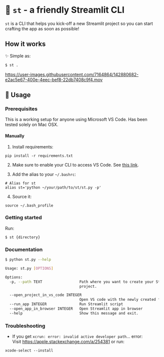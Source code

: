 # 🎈 `st` - a friendly Streamlit CLI

`st` is a CLI that helps you kick-off a new Streamlit project so you can start crafting the app as soon as possible!

## How it works

✨ Simple as:

```bash
$ st .
```

https://user-images.githubusercontent.com/7164864/142880682-e2ac5e67-400e-4eec-bef8-22db7408c9f4.mov


## 🚀 Usage

### Prerequisites

This is a working setup for anyone using Microsoft VS Code.
Has been tested solely on Mac OSX.

#### Manually

1. Install requirements:

```
pip install -r requirements.txt
```

2. Make sure to enable your CLI to access VS Code. See [this link](https://stackoverflow.com/a/40129135/6159698).

3. Add the alias to your `~/.bashrc`:
```
# Alias for st
alias st='python ~/your/path/to/st/st.py -p'
```

4. Source it:
```
source ~/.bash_profile
```

### Getting started

Run:

```
$ st {directory}
```

### Documentation

```bash
$ python st.py --help

Usage: st.py [OPTIONS]

Options:
  -p, --path TEXT                 Path where you want to create your Streamlit
                                  project.

  --open_project_in_vs_code INTEGER
                                  Open VS code with the newly created file.
  --run_app INTEGER               Run Streamlit script
  --open_app_in_browser INTEGER   Open Streamlit app in browser
  --help                          Show this message and exit.
```

### Troubleshooting

- If you get `xcrun: error: invalid active developer path`... error:  
Visit https://apple.stackexchange.com/a/254381 or run:
```
xcode-select --install
```

